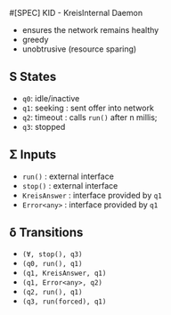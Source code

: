 #[SPEC] KID - KreisInternal Daemon 
* ensures the network remains healthy
* greedy
* unobtrusive (resource sparing)

## S States
* `q0`: idle/inactive
* `q1`: seeking : sent offer into network
* `q2`: timeout : calls `run()` after n millis;
* `q3`: stopped

## Σ Inputs
* `run()` : external interface
* `stop()` : external interface
* `KreisAnswer` : interface provided by `q1`
* `Error<any>` : interface provided by `q1`

## δ Transitions
* `(Ɐ, stop(), q3)`
* `(q0, run(), q1)`
* `(q1, KreisAnswer, q1)`
* `(q1, Error<any>, q2)`
* `(q2, run(), q1)`
* `(q3, run(forced), q1)`

